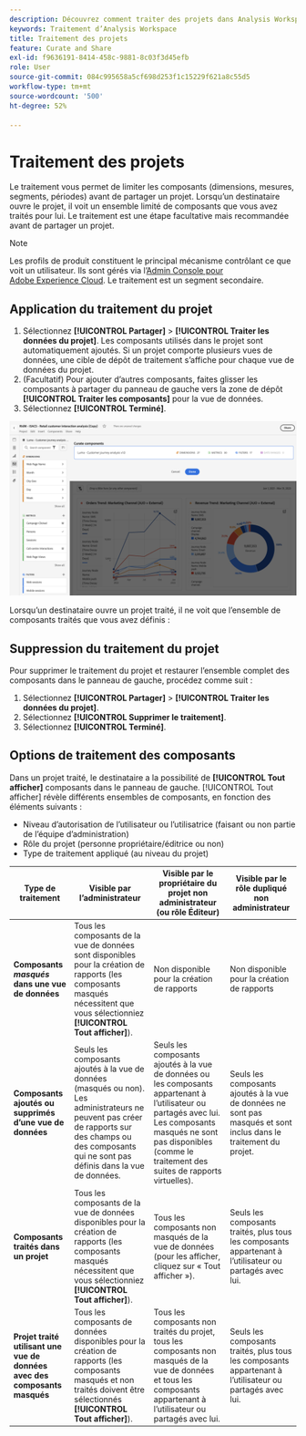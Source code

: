 ```yaml
---
description: Découvrez comment traiter des projets dans Analysis Workspace. Le traitement limite l’accès aux composants avant le partage d’un projet.
keywords: Traitement d’Analysis Workspace
title: Traitement des projets
feature: Curate and Share
exl-id: f9636191-8414-458c-9881-8c03f3d45efb
role: User
source-git-commit: 084c995658a5cf698d253f1c15229f621a8c55d5
workflow-type: tm+mt
source-wordcount: '500'
ht-degree: 52%

---
```


# Traitement des projets

Le traitement vous permet de limiter les composants (dimensions, mesures, segments, périodes) avant de partager un projet. Lorsqu’un destinataire ouvre le projet, il voit un ensemble limité de composants que vous avez traités pour lui. Le traitement est une étape facultative mais recommandée avant de partager un projet.

>[!NOTE]
> Les profils de produit constituent le principal mécanisme contrôlant ce que voit un utilisateur. Ils sont gérés via l’[Admin Console pour Adobe Experience Cloud](https://experienceleague.adobe.com/en/docs/core-services/interface/administration/admin-tool-experience-cloud). Le traitement est un segment secondaire.

## Application du traitement du projet

1. Sélectionnez **[!UICONTROL Partager]** > **[!UICONTROL Traiter les données du projet]**.
Les composants utilisés dans le projet sont automatiquement ajoutés.
Si un projet comporte plusieurs vues de données, une cible de dépôt de traitement s’affiche pour chaque vue de données du projet.
1. (Facultatif) Pour ajouter d’autres composants, faites glisser les composants à partager du panneau de gauche vers la zone de dépôt **[!UICONTROL Traiter les composants]** pour la vue de données.
1. Sélectionnez **[!UICONTROL Terminé]**.

<!--
Curation can also be applied from the [!UICONTROL Share] menu by selecting **[!UICONTROL Curate and Share]**. This option automatically curates the project to the components in use in the project. You can add additional components following the steps above.
-->

![Fenêtre Traiter les composants présentant les composants utilisés dans le projet.](assets/curation-field.png)

Lorsqu’un destinataire ouvre un projet traité, il ne voit que l’ensemble de composants traités que vous avez définis :


## Suppression du traitement du projet

Pour supprimer le traitement du projet et restaurer l’ensemble complet des composants dans le panneau de gauche, procédez comme suit :

1. Sélectionnez **[!UICONTROL Partager]** > **[!UICONTROL Traiter les données du projet]**.
1. Sélectionnez **[!UICONTROL Supprimer le traitement]**.
1. Sélectionnez **[!UICONTROL Terminé]**.

## Options de traitement des composants

Dans un projet traité, le destinataire a la possibilité de **[!UICONTROL Tout afficher]** composants dans le panneau de gauche. [!UICONTROL Tout afficher] révèle différents ensembles de composants, en fonction des éléments suivants :

* Niveau d’autorisation de l’utilisateur ou l’utilisatrice (faisant ou non partie de l’équipe d’administration)
* Rôle du projet (personne propriétaire/éditrice ou non)
* Type de traitement appliqué (au niveau du projet)

| Type de traitement | Visible par l’administrateur | Visible par le propriétaire du projet non administrateur (ou rôle Éditeur) | Visible par le rôle dupliqué non administrateur |
| --- | --- | --- | --- |
| **Composants *masqués* dans une vue de données** | Tous les composants de la vue de données sont disponibles pour la création de rapports (les composants masqués nécessitent que vous sélectionniez **[!UICONTROL Tout afficher]**). | Non disponible pour la création de rapports | Non disponible pour la création de rapports |
| **Composants ajoutés ou supprimés d’une vue de données** | Seuls les composants ajoutés à la vue de données (masqués ou non). Les administrateurs ne peuvent pas créer de rapports sur des champs ou des composants qui ne sont pas définis dans la vue de données. | Seuls les composants ajoutés à la vue de données ou les composants appartenant à l’utilisateur ou partagés avec lui. Les composants masqués ne sont pas disponibles (comme le traitement des suites de rapports virtuelles). | Seuls les composants ajoutés à la vue de données ne sont pas masqués et sont inclus dans le traitement du projet. |
| **Composants traités dans un projet** | Tous les composants de la vue de données disponibles pour la création de rapports (les composants masqués nécessitent que vous sélectionniez **[!UICONTROL Tout afficher]**). | Tous les composants non masqués de la vue de données (pour les afficher, cliquez sur « Tout afficher »). | Seuls les composants traités, plus tous les composants appartenant à lʼutilisateur ou partagés avec lui. |
| **Projet traité utilisant une vue de données avec des composants masqués** | Tous les composants de données disponibles pour la création de rapports (les composants masqués et non traités doivent être sélectionnés **[!UICONTROL Tout afficher]**). | Tous les composants non traités du projet, tous les composants non masqués de la vue de données et tous les composants appartenant à lʼutilisateur ou partagés avec lui. | Seuls les composants traités, plus tous les composants appartenant à lʼutilisateur ou partagés avec lui. |
